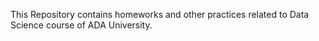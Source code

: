 This Repository contains homeworks and other practices related to Data Science course of ADA University. 
